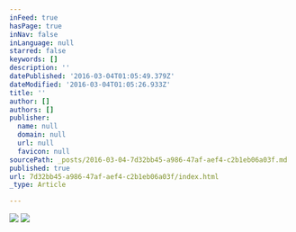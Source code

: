 ```yaml
---
inFeed: true
hasPage: true
inNav: false
inLanguage: null
starred: false
keywords: []
description: ''
datePublished: '2016-03-04T01:05:49.379Z'
dateModified: '2016-03-04T01:05:26.933Z'
title: ''
author: []
authors: []
publisher:
  name: null
  domain: null
  url: null
  favicon: null
sourcePath: _posts/2016-03-04-7d32bb45-a986-47af-aef4-c2b1eb06a03f.md
published: true
url: 7d32bb45-a986-47af-aef4-c2b1eb06a03f/index.html
_type: Article

---
```

![](https://the-grid-user-content.s3-us-west-2.amazonaws.com/ceda0216-1220-49f9-a971-0e57c430db20.jpg)
![](https://the-grid-user-content.s3-us-west-2.amazonaws.com/d1a3e9a1-b7cb-4655-a75a-498093309457.jpg)